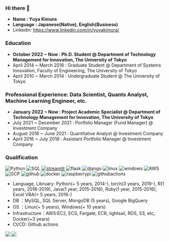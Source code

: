 ### Hi there 👋
- **Name : Yuya Kimura**
- **Language : Japanese(Native), English(Business)**
- Linkedin: https://www.linkedin.com/in/yuyakimura/

### Education
- **October 2022 ~ Now : Ph.D. Student @ Department of Technology Management for Innovation, The University of Tokyo**
- April 2014 ~ March 2016 : Graduate Student @ Department of Systems Innovation, Faculty of Engineering, The University of Tokyo
- April 2010 ~ March 2014 : Undergraduate Student @ The University of Tokyo

### Professional Experience: Data Scientist, Quants Analyst, Machine Learning Engineer, etc.
- **January 2022 ~ Now : Project Academic Specialist @ Department of Technology Management for Innovation, The University of Tokyo**
- July 2021 ~ December 2021   : Portfolio Manager (Fund Manager) @ Investment Company
- August 2018 ~ June 2021   : Quantitative Analyst @ Investment Company
- April 2016 ~ July 2018    : Assistant Portfolio Manager @ Investment Company

### Qualification
![Python](https://img.shields.io/badge/Python-3776AB?style=flat-square&logo=python&logoColor=white)
![SQL](https://img.shields.io/badge/-SQL-900?&logo=SQL)
[![streamlit](https://img.shields.io/badge/-🎈%20Streamlit-910)](https://streamlit.io/)
![flask](https://img.shields.io/badge/Flask-000000?style=flat-square&logo=flask&logoColor=white/)
![django](https://img.shields.io/badge/-Django-092E20.svg?logo=django&style=flat)
![linux](https://img.shields.io/badge/-Linux-6C6694.svg?logo=linux&style=flat)
![windows](https://img.shields.io/badge/-Windows-0078D6.svg?logo=windows&style=flat)
![AWS](https://img.shields.io/badge/-Amazon%20AWS-232F3E.svg?logo=amazon-aws&style=flat)
![GCP](https://img.shields.io/badge/-Google%20Cloud-EEE.svg?logo=google-cloud&style=flat)
![github](https://img.shields.io/badge/-GitHub-181717.svg?logo=github&style=flat)
![docker](https://img.shields.io/badge/-Docker-EEE.svg?logo=docker&style=flat)
![raspberrypi](https://img.shields.io/badge/-Raspberrypi-C51A4A.svg?logo=raspberrypi&style=plastic)
![githubactions](https://img.shields.io/badge/-Github_Actions-2088FF?style=flat-square&logo=github-actions&logoColor=white)


- Language, Libruary: Python(+ 5 years, 2014-), torch(3 years, 2019-), R(1 years, 2018-2019), Java(1 year, 2015-2016), Ruby(1 year, 2015-2016), Excel VBA(+ 5 years, 2016-)
- DB ：MySQL, SQL Server, MongoDB (5 years), Google BigQuery
- OS ：Linux(+ 5 years), Windows(+ 10 years)
- Infrastructure：AWS:EC2, ECS, Fargate, ECR, lightsail, RDS, S3, etc, Docker(+3 years)
- CI/CD: Github actions

<a href="https://github.com/kimuniiiiiiii/github-readme-stats">
  <img align="left" src="https://github-readme-stats.vercel.app/api?username=kimuniiiiiiii&count_private=true&show_icons=true" />
</a>
<a href="https://github.com/kimuniiiiiiii/github-readme-stats">
  <img align="left" src="https://github-readme-stats.vercel.app/api/top-langs/?username=kimuniiiiiiii" />
</a>
<!--
**kimuniiiiiiii/kimuniiiiiiii** is a ✨ _special_ ✨ repository because its `README.md` (this file) appears on your GitHub profile.

Here are some ideas to get you started:

- 🔭 I’m currently working on ...
- 🌱 I’m currently learning ...
- 👯 I’m looking to collaborate on ...
- 🤔 I’m looking for help with ...
- 💬 Ask me about ...
- 📫 How to reach me: ...
- 😄 Pronouns: ...
- ⚡ Fun fact: ...
-->
